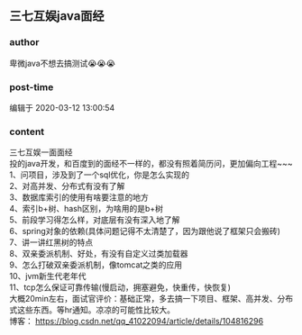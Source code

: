 ## 三七互娱java面经
### author 
卑微java不想去搞测试😭😭😭
### post-time 

编辑于  2020-03-12 13:00:54
### content 
<div class="post-topic-des nc-post-content">
 三七互娱一面面经
 <br/>
 投的java开发，和百度到的面经不一样的，都没有照着简历问，更加偏向工程~~~
 <br/>
 1、问项目，涉及到了一个sql优化，你是怎么实现的
 <br/>
 2、对高并发、分布式有没有了解
 <br/>
 3、数据库索引的使用有啥要注意的地方
 <br/>
 4、索引b+树、hash区别，为啥用的是b+树
 <br/>
 5、前段学习得怎么样，对底层有没有深入地了解
 <br/>
 6、spring对象的依赖(具体问题记得不太清楚了，因为跟他说了框架只会搬砖)
 <br/>
 7、讲一讲红黑树的特点
 <br/>
 8、双亲委派机制、好处，有没有自定义过类加载器
 <br/>
 9、怎么打破双亲委派机制，像tomcat之类的应用
 <br/>
 10、jvm新生代老年代
 <br/>
 11、tcp怎么保证可靠传输(慢启动，拥塞避免，快重传，快恢复)
 <br/>
 大概20min左右，面试官评价：基础正常，多去搞一下项目、框架、高并发、分布式这些东西。等hr通知。凉凉的可能性比较大。
 <br/>
 博客：
 <a href="https://blog.csdn.net/qq_41022094/article/details/104816296" target="_blank">
  https://blog.csdn.net/qq_41022094/article/details/104816296
 </a>
 <br/>
</div>
